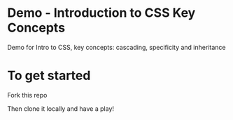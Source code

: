 # Demo - Introduction to CSS Key Concepts
Demo for Intro to CSS, key concepts: cascading, specificity and inheritance


# To get started

Fork this repo

Then clone it locally and have a play!
